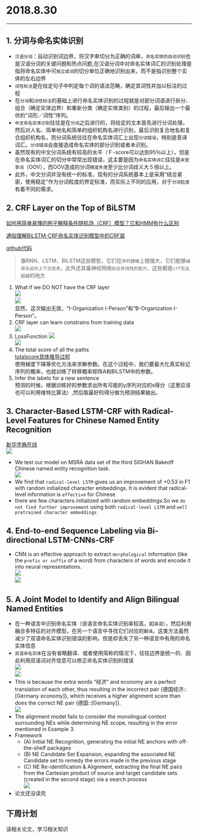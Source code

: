 ﻿# 2018.8.30
---
## 1. 分词与命名实体识别
* `汉语分词`：自动识别词边界，将汉字串切分为正确的词串，`命名实体的自动识别`也是汉语分词的关键问题和热点问题,在汉语分词中对命名实体词汇的识别处理是指将命名实体中可`独立成词`的切分单位正确地识别出来，而不是指识别整个实体的左右边界<br>
* `词性标注`是在给定句子中判定每个词的语法范畴，确定其词性并加以标注的过程<br>
* 在`分词`和`词性标注`的基础上进行命名实体识别的过程就是对部分词语进行拆分、组合（确定实体边界）和重新分类（确定实体类别）的过程，最后输出一个最优的“词形／词性”序列。<br>
* `中文命名实体识别`往往是在`分词`之后进行的，将给定的文本首先进行分词处理，然后对人名、简单地名和简单的组织机构名进行识别，最后识别复合地名和复合组织机构名，而分词系统往往在命名实体词汇上出现`分词错误`，特别是音译词汇。`分词错误`会直接造成命名实体的部分识别或者未识别。<br>
* 虽然现有的中文分词系统有较高的水平（Ｆ-score可以达到95％以上），但是在命名实体词汇的切分中常常出现错误，这主要是因为`命名实体词汇`往往是`未登录词`（OOV），而OOV造成的分词`精度失落`至少比分词歧义大５倍以上。<br>
* 此外，中文分词并没有统一的标准，现有的分词系统基本上是采用“结合紧密，使用稳定”作为分词粒度的界定标准，而实际上不同的应用，对于`分词粒度`有着不同的需求。<br>

## 2. CRF Layer on the Top of BiLSTM
[如何用简单易懂的例子解释条件随机场（CRF）模型？它和HMM有什么区别](https://www.zhihu.com/question/35866596/answer/236886066)<br>

[通俗理解BiLSTM-CRF命名实体识别模型中的CRF层](https://www.cnblogs.com/createMoMo/p/7529885.html)<br>

[github代码](https://github.com/createmomo/CRF-Layer-on-the-Top-of-BiLSTM)<br>
>像RNN、LSTM、BILSTM这些模型，它们在`序列建模`上很强大，它们能够`捕获长远的上下文信息`，此外还具备神经网络`拟合非线性的能力`，这些都是`crf无法超越`的地方<br>

1. What if we DO NOT have the CRF layer<br>
![](https://createmomo.github.io/2017/09/12/CRF_Layer_on_the_Top_of_BiLSTM_1/CRF-LAYER-3.jpg)<br>
![](https://createmomo.github.io/2017/09/12/CRF_Layer_on_the_Top_of_BiLSTM_1/CRF-LAYER-4.jpg)<br>
显然，这次输出无效，“I-Organization I-Person”和“B-Organization I-Person”。<br>
2. CRF layer can learn constrains from training data<br>
![](https://github.com/qiuxingfa/picture_/blob/master/2018.8.30/043f8d915263775199b02b4f1df6c11.png)<br>
3. LossFunction
![](https://github.com/qiuxingfa/picture_/blob/master/2018.8.30/df31217338bbfef1d0c67c82cf47e9f.png)<br>
![](https://github.com/qiuxingfa/picture_/blob/master/2018.8.30/7750a22ca813be7ec72da3c7caa67f9.png)<br>
4. The total score of all the paths<br>
[totalscore具体推导过程](https://createmomo.github.io/2017/11/11/CRF-Layer-on-the-Top-of-BiLSTM-5/)<br>
使用梯度下降等优化方法来求解参数。在这个过程中，我们要最大化真实标记序列的概率，也就训练了转移概率矩阵A和BiLSTM中的参数。<br>
5. Infer the labels for a new sentence<br>
预测的时候，根据训练好的参数求出所有可能的y序列对应的s得分（这里应该也可以利用维特比算法）,然后取最好的得分做为预测结果输出。<br>

## 3. Character-Based LSTM-CRF with Radical-Level Features for Chinese Named Entity Recognition
[新华字典在线](http://tool.httpcn.com/Zi/)<br>
![](https://github.com/qiuxingfa/picture_/blob/master/2018.8.30/0cb0211982bcd371d273a1e039f15a0.png)<br>

* We test our model on MSRA data set of the third SIGHAN Bakeoff Chinese named entity recognition task.<br>
![](https://github.com/qiuxingfa/picture_/blob/master/2018.8.30/e0ef7a6d6b7f389cc7c982a3fd369dc.png)<br>
* We find that `radical-level LSTM` gives us an improvement of +0.53 in F1 with random initialized character embeddings. It is evident that radical-level information is `effective` for Chinese<br>
* there are few characters initialized with random embeddings.So we `do not find further improvement` using both `radical-level LSTM` and `well pretrained character embeddings`<br>

## 4. End-to-end Sequence Labeling via Bi-directional LSTM-CNNs-CRF
* CNN is an effective approach to extract `morphological` information (like the `prefix or suffix` of a word) from characters of words and encode it into neural representations.<br>
![](https://github.com/qiuxingfa/picture_/blob/master/2018.8.30/b8c6ab7c3ea67d76b79aef11be5c6c5.png)<br>
![](https://github.com/qiuxingfa/picture_/blob/master/2018.8.30/df2ebf34fd3bf7b032ca9698c475148.png)<br>

## 5. A Joint Model to Identify and Align Bilingual Named Entities
* 在一种语言中识别命名实体（该语言命名实体识别率较高，如`英语`），然后利用融合多特征的对齐模型，在另一个语言中寻找它们对应的`翻译`。这类方法虽然减少了双语命名实体识别错误的影响，但是却丢失了另一种语言中有用的命名实体信息<br>
* `双语命名实体`在没有省略翻译、或者使用简称的情况下，往往边界是统一的．因此利用双语词对齐信息可以修正命名实体识别的错误<br>
![](https://github.com/qiuxingfa/picture_/blob/master/2018.8.30/3c8b1c797b69fac7bdc6ccfa3e7cc4d.png)<br>
![](https://github.com/qiuxingfa/picture_/blob/master/2018.8.30/74b5580014ce1a84a0f9e0ea46e0abc.png)<br>
* This is because the extra words “经济” and economy are a perfect translation of each other, thus resulting in the incorrect pair {德国经济::[Germany economy]}, which receives a higher alignment score than does the correct NE pair {德国::[Germany]}.<br>
![](https://github.com/qiuxingfa/picture_/blob/master/2018.8.30/27724f1a326c0e2c7b574f2dcfec729.png)<br>
* The alignment model fails to consider the monolingual context surrounding NEs while determining NE scope, resulting in the error mentioned in Example 3.<br>
* Framework
  * (A) Initial NE Recognition, generating the initial NE anchors with off-the-shelf packages<br>
  * (B) NE Candidate Set Expansion, expanding the associated NE Candidate set to remedy the errors made in the previous stage<br>
  * (C) NE Re-identification & Alignment, extracting the final NE pairs from the Cartesian product of source and target candidate sets (created in the second stage) via a search process<br>
![](https://github.com/qiuxingfa/picture_/blob/master/2018.8.30/4c809eabb38fe5e241d318d2dfa097d.png)<br>
* 论文还没读完

## 下周计划
读相关论文，学习相关知识






